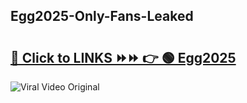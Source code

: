 
 ## Egg2025-Only-Fans-Leaked

# <h2><a href="https://clipsfans.com/Egg2025&ref=git">🔗 Click to LINKS ⏩⏩ 👉 🟢 Egg2025 </a></h2>

<a href="https://clipsfans.com/Egg2025&ref=git" rel="nofollow" data-target="animated-image.originalLink"><img src="https://i.ibb.co.com/xMMVF88/686577567.gif" alt="Viral Video Original" style="max-width: 100%; display: inline-block;" data-target="animated-image.originalImage"></a>
